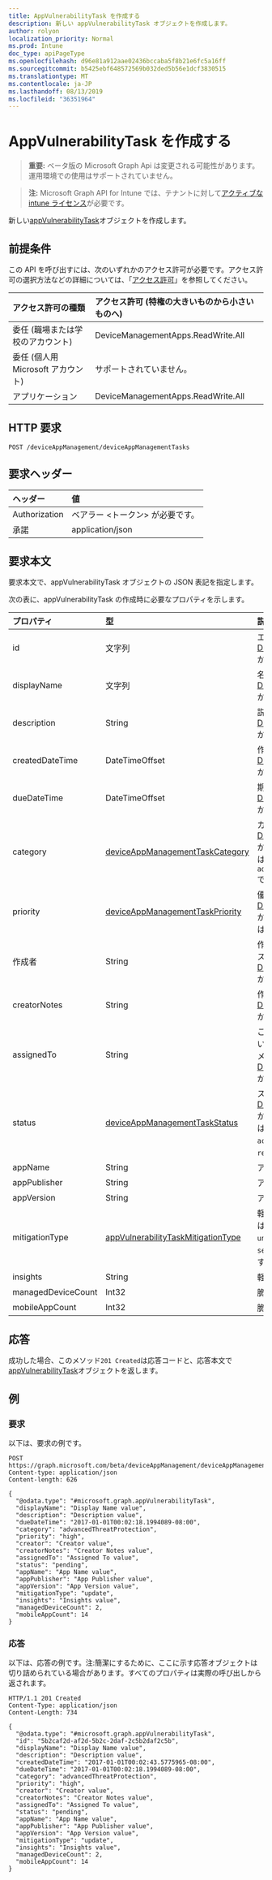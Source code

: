 ```yaml
---
title: AppVulnerabilityTask を作成する
description: 新しい appVulnerabilityTask オブジェクトを作成します。
author: rolyon
localization_priority: Normal
ms.prod: Intune
doc_type: apiPageType
ms.openlocfilehash: d96e81a912aae02436bccaba5f8b21e6fc5a16ff
ms.sourcegitcommit: b5425ebf648572569b032ded5b56e1dcf3830515
ms.translationtype: MT
ms.contentlocale: ja-JP
ms.lasthandoff: 08/13/2019
ms.locfileid: "36351964"
---
```

# <a name="create-appvulnerabilitytask"></a>AppVulnerabilityTask を作成する

> **重要:** ベータ版の Microsoft Graph Api は変更される可能性があります。運用環境での使用はサポートされていません。

> **注:** Microsoft Graph API for Intune では、テナントに対して[アクティブな intune ライセンス](https://go.microsoft.com/fwlink/?linkid=839381)が必要です。

新しい[appVulnerabilityTask](../resources/intune-partnerintegration-appvulnerabilitytask.md)オブジェクトを作成します。

## <a name="prerequisites"></a>前提条件
この API を呼び出すには、次のいずれかのアクセス許可が必要です。アクセス許可の選択方法などの詳細については、「[アクセス許可](/graph/permissions-reference)」を参照してください。

|アクセス許可の種類|アクセス許可 (特権の大きいものから小さいものへ)|
|:---|:---|
|委任 (職場または学校のアカウント)|DeviceManagementApps.ReadWrite.All|
|委任 (個人用 Microsoft アカウント)|サポートされていません。|
|アプリケーション|DeviceManagementApps.ReadWrite.All|

## <a name="http-request"></a>HTTP 要求
<!-- {
  "blockType": "ignored"
}
-->
``` http
POST /deviceAppManagement/deviceAppManagementTasks
```

## <a name="request-headers"></a>要求ヘッダー
|ヘッダー|値|
|:---|:---|
|Authorization|ベアラー &lt;トークン&gt; が必要です。|
|承諾|application/json|

## <a name="request-body"></a>要求本文
要求本文で、appVulnerabilityTask オブジェクトの JSON 表記を指定します。

次の表に、appVulnerabilityTask の作成時に必要なプロパティを示します。

|プロパティ|型|説明|
|:---|:---|:---|
|id|文字列|エンティティキー。 [Deviceappmanagementtask](../resources/intune-partnerintegration-deviceappmanagementtask.md)から継承します|
|displayName|文字列|名前を指定します。 [Deviceappmanagementtask](../resources/intune-partnerintegration-deviceappmanagementtask.md)から継承します|
|description|String|説明。 [Deviceappmanagementtask](../resources/intune-partnerintegration-deviceappmanagementtask.md)から継承します|
|createdDateTime|DateTimeOffset|作成日を指定します。 [Deviceappmanagementtask](../resources/intune-partnerintegration-deviceappmanagementtask.md)から継承します|
|dueDateTime|DateTimeOffset|期限を指定します。 [Deviceappmanagementtask](../resources/intune-partnerintegration-deviceappmanagementtask.md)から継承します|
|category|[deviceAppManagementTaskCategory](../resources/intune-partnerintegration-deviceappmanagementtaskcategory.md)|カテゴリ。 [Deviceappmanagementtask](../resources/intune-partnerintegration-deviceappmanagementtask.md)から継承されます。 可能な値は、`unknown`、`advancedThreatProtection` です。|
|priority|[deviceAppManagementTaskPriority](../resources/intune-partnerintegration-deviceappmanagementtaskpriority.md)|優先度。 [Deviceappmanagementtask](../resources/intune-partnerintegration-deviceappmanagementtask.md)から継承されます。 可能な値は、`none`、`high`、`low` です。|
|作成者|String|作成者の電子メールアドレス。 [Deviceappmanagementtask](../resources/intune-partnerintegration-deviceappmanagementtask.md)から継承します|
|creatorNotes|String|作成者からのメモ。 [Deviceappmanagementtask](../resources/intune-partnerintegration-deviceappmanagementtask.md)から継承します|
|assignedTo|String|このタスクが割り当てられている管理者の名前または電子メール。 [Deviceappmanagementtask](../resources/intune-partnerintegration-deviceappmanagementtask.md)から継承します|
|status|[deviceAppManagementTaskStatus](../resources/intune-partnerintegration-deviceappmanagementtaskstatus.md)|ステータス。 [Deviceappmanagementtask](../resources/intune-partnerintegration-deviceappmanagementtask.md)から継承されます。 可能な値は、`unknown`、`pending`、`active`、`completed`、`rejected` です。|
|appName|String|アプリ名。|
|appPublisher|String|アプリの発行元です。|
|appVersion|String|アプリのバージョン。|
|mitigationType|[appVulnerabilityTaskMitigationType](../resources/intune-partnerintegration-appvulnerabilitytaskmitigationtype.md)|軽減の種類。 使用可能な値は、`unknown`、`update`、`uninstall`、`securityConfiguration` です。|
|insights|String|軽減に関する情報。|
|managedDeviceCount|Int32|脆弱なデバイスの数。|
|mobileAppCount|Int32|脆弱なモバイルアプリの数。|



## <a name="response"></a>応答
成功した場合、このメソッド`201 Created`は応答コードと、応答本文で[appVulnerabilityTask](../resources/intune-partnerintegration-appvulnerabilitytask.md)オブジェクトを返します。

## <a name="example"></a>例

### <a name="request"></a>要求
以下は、要求の例です。
``` http
POST https://graph.microsoft.com/beta/deviceAppManagement/deviceAppManagementTasks
Content-type: application/json
Content-length: 626

{
  "@odata.type": "#microsoft.graph.appVulnerabilityTask",
  "displayName": "Display Name value",
  "description": "Description value",
  "dueDateTime": "2017-01-01T00:02:18.1994089-08:00",
  "category": "advancedThreatProtection",
  "priority": "high",
  "creator": "Creator value",
  "creatorNotes": "Creator Notes value",
  "assignedTo": "Assigned To value",
  "status": "pending",
  "appName": "App Name value",
  "appPublisher": "App Publisher value",
  "appVersion": "App Version value",
  "mitigationType": "update",
  "insights": "Insights value",
  "managedDeviceCount": 2,
  "mobileAppCount": 14
}
```

### <a name="response"></a>応答
以下は、応答の例です。注:簡潔にするために、ここに示す応答オブジェクトは切り詰められている場合があります。すべてのプロパティは実際の呼び出しから返されます。
``` http
HTTP/1.1 201 Created
Content-Type: application/json
Content-Length: 734

{
  "@odata.type": "#microsoft.graph.appVulnerabilityTask",
  "id": "5b2caf2d-af2d-5b2c-2daf-2c5b2daf2c5b",
  "displayName": "Display Name value",
  "description": "Description value",
  "createdDateTime": "2017-01-01T00:02:43.5775965-08:00",
  "dueDateTime": "2017-01-01T00:02:18.1994089-08:00",
  "category": "advancedThreatProtection",
  "priority": "high",
  "creator": "Creator value",
  "creatorNotes": "Creator Notes value",
  "assignedTo": "Assigned To value",
  "status": "pending",
  "appName": "App Name value",
  "appPublisher": "App Publisher value",
  "appVersion": "App Version value",
  "mitigationType": "update",
  "insights": "Insights value",
  "managedDeviceCount": 2,
  "mobileAppCount": 14
}
```






